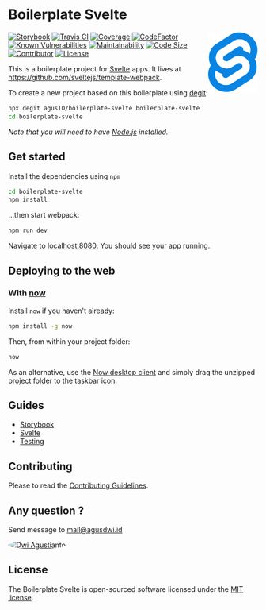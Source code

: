 # Boilerplate Svelte

[<img src="docs/svelte-logo.svg" align="right" width="100">](https://svelte.dev)
[![Storybook](https://cdn.jsdelivr.net/gh/storybookjs/brand@master/badge/badge-storybook.svg)](https://cdn.jsdelivr.net/gh/storybookjs/brand@master/badge/badge-storybook.svg)
[![Travis CI](https://travis-ci.org/agusID/boilerplate-svelte.svg?branch=master)](https://travis-ci.org/agusID/boilerplate-svelte.svg?branch=master)
[![Coverage](https://img.shields.io/codeclimate/coverage/agusID/boilerplate-svelte)](https://img.shields.io/codeclimate/coverage/agusID/boilerplate-svelte?style=flat-square)
[![CodeFactor](https://www.codefactor.io/repository/github/agusid/boilerplate-svelte/badge)](https://www.codefactor.io/repository/github/agusid/boilerplate-svelte)
[![Known Vulnerabilities](https://snyk.io/test/github/agusID/boilerplate-svelte/badge.svg)](https://snyk.io/test/github/agusID/boilerplate-svelte/badge.svg)
[![Maintainability](https://api.codeclimate.com/v1/badges/4c4d867246987a1dc614/maintainability)](https://codeclimate.com/github/agusID/boilerplate-svelte/maintainability)
[![Code Size](https://img.shields.io/github/languages/code-size/agusID/boilerplate-svelte)](https://img.shields.io/github/languages/code-size/agusID/boilerplate-svelte)
[![Contributor](https://img.shields.io/github/contributors/agusID/boilerplate-svelte?color=%232980b9)](https://img.shields.io/github/contributors/agusID/boilerplate-svelte?color=%232980b9)
[![License](https://img.shields.io/github/license/agusID/boilerplate-svelte)](https://github.com/agusID/boilerplate-svelte/blob/master/LICENSE)

This is a boilerplate project for [Svelte](https://svelte.dev) apps. It lives at https://github.com/sveltejs/template-webpack.

To create a new project based on this boilerplate using [degit](https://github.com/Rich-Harris/degit):

```bash
npx degit agusID/boilerplate-svelte boilerplate-svelte
cd boilerplate-svelte
```

_Note that you will need to have [Node.js](https://nodejs.org) installed._

## Get started

Install the dependencies using `npm`

```bash
cd boilerplate-svelte
npm install
```

...then start webpack:

```bash
npm run dev
```

Navigate to [localhost:8080](http://localhost:8080). You should see your app running.

## Deploying to the web

### With [now](https://zeit.co/now)

Install `now` if you haven't already:

```bash
npm install -g now
```

Then, from within your project folder:

```bash
now
```

As an alternative, use the [Now desktop client](https://zeit.co/download) and simply drag the unzipped project folder to the taskbar icon.

## Guides

- [Storybook](https://github.com/agusID/boilerplate-svelte/blob/master/docs/storybook.md)
- [Svelte](https://svelte.dev/tutorial/basics)
- [Testing](https://github.com/agusID/boilerplate-svelte/blob/master/docs/testing.md)

## Contributing

Please to read the [Contributing Guidelines](https://github.com/agusID/boilerplate-svelte/blob/master/docs/contributing.md).

## Any question ?

Send message to
mail@agusdwi.id

<p>
  <a href="https://github.com/agusID"><img 
  width="50" style="border-radius: 50%" src="https://avatars3.githubusercontent.com/u/13955708?s=460&v=4" alt="Dwi Agustianto">
  </a>
</p>

## License

The Boilerplate Svelte is open-sourced software licensed under the [MIT license](https://github.com/agusID/boilerplate-svelte/blob/master/LICENSE).
